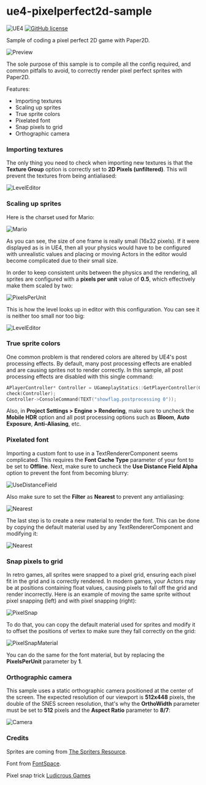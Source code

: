 # ue4-pixelperfect2d-sample

![UE4](https://img.shields.io/badge/UE4-4.25+-blue)
[![GitHub license](https://img.shields.io/badge/license-MIT-blue.svg)](https://raw.githubusercontent.com/Nauja/ue4-jetpack-sample/master/LICENSE)

Sample of coding a pixel perfect 2D game with Paper2D.

![Preview](https://github.com/Nauja/ue4-pixelperfect2d-sample/raw/master/docs/preview.gif)

The sole purpose of this sample is to compile all the config required, and common
pitfalls to avoid, to correctly render pixel perfect sprites with Paper2D.

Features:
  * Importing textures
  * Scaling up sprites
  * True sprite colors
  * Pixelated font
  * Snap pixels to grid
  * Orthographic camera

### Importing textures

The only thing you need to check when importing new textures is that the **Texture Group** option is correctly set to
**2D Pixels (unfiltered)**. This will prevent the textures from being antialiased:

![LevelEditor](https://github.com/Nauja/ue4-pixelperfect2d-sample/raw/master/docs/editor-texturegroup.png)

### Scaling up sprites

Here is the charset used for Mario:

![Mario](https://github.com/Nauja/ue4-pixelperfect2d-sample/raw/master/Content/Textures/T_Mario.png)

As you can see, the size of one frame is really small (16x32 pixels). If it were displayed as is
in UE4, then all your physics would have to be configured with unrealistic values and placing or moving
Actors in the editor would become complicated due to their small size.

In order to keep consistent units between the physics and the rendering, all sprites are configured with a **pixels per unit** value of **0.5**, which effectively make them scaled by two:

![PixelsPerUnit](https://github.com/Nauja/ue4-pixelperfect2d-sample/raw/master/docs/editor-pixelsperunit.png)

This is how the level looks up in editor with this configuration. You can see it is neither too small nor too big:

![LevelEditor](https://github.com/Nauja/ue4-pixelperfect2d-sample/raw/master/docs/editor-preview.png)

### True sprite colors

One common problem is that rendered colors are altered by UE4's post processing effects.
By default, many post processing effects are enabled and are causing sprites
not to render correctly. In this sample, all post processing effects are disabled
with this single command:

```cpp
APlayerController* Controller = UGameplayStatics::GetPlayerController(GetWorld(), 0);
check(Controller);
Controller->ConsoleCommand(TEXT("showflag.postprocessing 0"));
```

Also, in **Project Settings > Engine > Rendering**, make sure to uncheck the **Mobile HDR** option and all post processing options such as **Bloom**, **Auto Exposure**, **Anti-Aliasing**, etc.

### Pixelated font

Importing a custom font to use in a TextRendererComponent seems complicated. This requires
the **Font Cache Type** parameter of your font to be set to **Offline**. Next, make
sure to uncheck the **Use Distance Field Alpha** option to prevent the font from becoming blurry:

![UseDistanceField](https://github.com/Nauja/ue4-pixelperfect2d-sample/raw/master/docs/editor-usedistancefield.png)

Also make sure to set the **Filter** as **Nearest** to prevent any antialiasing:

![Nearest](https://github.com/Nauja/ue4-pixelperfect2d-sample/raw/master/docs/editor-nearest.png)

The last step is to create a new material to render the font. This can be done by copying the default material
used by any TextRendererComponent and modifying it:

![Nearest](https://github.com/Nauja/ue4-pixelperfect2d-sample/raw/master/docs/editor-fontmaterial.png)

### Snap pixels to grid

In retro games, all sprites were snapped to a pixel grid, ensuring each pixel fit in the grid and is correctly rendered.
In modern games, your Actors may be at positions containing float values, causing pixels to fall off the grid and render
incorrectly. Here is an example of moving the same sprite without pixel snapping (left) and with pixel snapping (right):

![PixelSnap](https://github.com/Nauja/ue4-pixelperfect2d-sample/raw/master/docs/editor-pixelsnap.png)

To do that, you can copy the default material used for sprites and modify it to offset the positions of vertex to make
sure they fall correctly on the grid:

![PixelSnapMaterial](https://github.com/Nauja/ue4-pixelperfect2d-sample/raw/master/docs/editor-pixelsnapmaterial.png)

You can do the same for the font material, but by replacing the **PixelsPerUnit** parameter by **1**.

### Orthographic camera

This sample uses a static orthographic camera positioned at the center of the screen. The expected resolution of our viewport is
**512x448** pixels, the double of the SNES screen resolution, that's why the **OrthoWidth** parameter must be set to **512** pixels and
the **Aspect Ratio** parameter to **8/7**:

![Camera](https://github.com/Nauja/ue4-pixelperfect2d-sample/raw/master/docs/editor-camera.png)

### Credits

Sprites are coming from [The Spriters Resource](https://www.spriters-resource.com/).

Font from [FontSpace](https://www.fontspace.com/atlantis-international-font-f31357).

Pixel snap trick [Ludicrous Games](https://weareludicrous.com/blog/2018/3-tricks-to-improve-pixel-art-rendering-in-ue4/)
